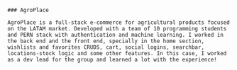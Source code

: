 	
    ### AgroPlace
    
    AgroPlace is a full-stack e-commerce for agricultural products focused on the LATAM market. Developed with a team of 10 programming students and PERN stack with authentication and machine learning. I worked in the back end and the front end, specially in the home section, wishlists and favorites CRUDS, cart, social logins, searchbar, locations-stock logic and some other features. In this case, I worked as a dev lead for the group and learned a lot with the experience! 
    
